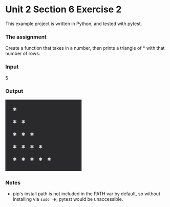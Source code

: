# Unit 2 Section 6 Exercise 2
This example project is written in Python, and tested with pytest.

### The assignment
Create a function that takes in a number, then prints a triangle of * with that number of rows:

### Input
5

### Output
![outout](./pyramid.png) 

### Notes
- pip's install path is not included in the PATH var by default, so without installing via `sudo -H`, pytest would be unaccessible.
